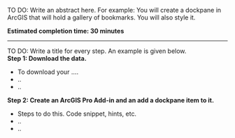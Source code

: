 TO DO:  Write an abstract here. For example: You will create a dockpane in ArcGIS that will hold a gallery of bookmarks. You will also style it.

**Estimated completion time: 30 minutes**
****

TO DO: Write a title for every step. An example is given below.<br>
**Step 1: Download the data.**<br>
* To download your ....
* ..
* ..

**Step 2: Create an ArcGIS Pro Add-in and an add a dockpane item to it.**<br>
* Steps to do this. Code snippet, hints, etc.
* ..
* ..


